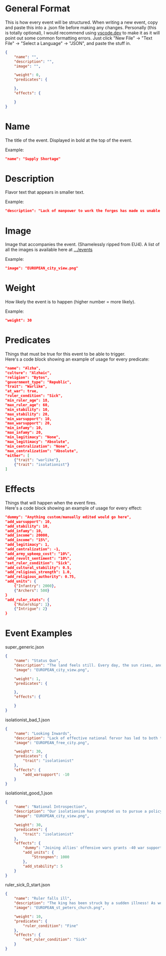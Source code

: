 <h1>General Format</h1>

<p>This is how every event will be structured. When writing a new event, copy and paste this into a .json file before making any changes. Personally (this is totally optional), I would recommend using <a href="https://vscode.dev">vscode.dev</a> to make it as it will point out some common formatting errors. Just click "New File" -> "Text File" -> "Select a Language" -> "JSON", and paste the stuff in. </p>

```json
{
    "name": "",
    "description": "",
    "image": "",

    "weight": 0,
    "predicates": {

    },
    "effects": {

    }
}
```

<h1>Name</h1>
<p>The title of the event. Displayed in bold at the top of the event.</p>

Example:
```json
"name": "Supply Shortage"
```

<h1>Description</h1>
<p>Flavor text that appears in smaller text.</p>

Example:
```json
"description": "Lack of manpower to work the forges has made us unable to create enough supplies to fully equip our armies!"
```

<h1>Image</h1>
<p>Image that accompanies the event. (Shamelessly ripped from EU4). A list of all the images is available here at <a href="/events">.../events</a></p>

Example:
```json
"image": "EUROPEAN_city_view.png"
```

<h1>Weight</h1>
<p>How likely the event is to happen (higher number = more likely).</p>

Example:
```json
"weight": 30
```

<h1>Predicates</h1>
<p>Things that must be true for this event to be able to trigger.<br>Here's a code block showing an example of usage for every predicate:</p>

```json
"name": "Alzha",
"culture": "Alzhaic",
"religion": "Bytos",
"government_type": "Republic",
"trait": "Warlike",
"at_war": true,
"ruler_condition": "Sick",
"min_ruler_age": 18,
"max_ruler_age": 60,
"min_stability": 10,
"max_stability": 20,
"min_warsupport": 10,
"max_warsupport": 20,
"min_infamy": 10,
"max_infamy": 20,
"min_legitimacy": "None",
"max_legitimacy": "Absolute",
"min_centralization": "None",
"max_centralization": "Absolute",
"either": [
    {"trait": "warlike"},
    {"trait": "isolationist"}
]
```

<h1>Effects</h1>
<p>Things that will happen when the event fires. <br>Here's a code block showing an example of usage for every effect:</p>

```json
"dummy": "Anything custom/manually edited would go here",
"add_warsupport": 10,
"add_stability": 10,
"add_infamy": 10,
"add_income": 20000,
"add_income": "15%",
"add_legitimacy": 1,
"add_centralization": -1,
"add_army_upkeep_cost": "10%",
"add_revolt_sentiment": "10%",
"set_ruler_condition": "Sick",
"add_cultural_stability": 0.5,
"add_religious_strength": 1.0,
"add_religious_authority": 0.75,
"add_units": {
    {"Infantry": 2000},
    {"Archers": 500}
}
"add_ruler_stats": {
    {"Rulership": 1},
    {"Intrigue": 2}
}
```

<h1>Event Examples</h1>

super_generic.json
```json
{
    "name": "Status Quo",
    "description": "The land feels still. Every day, the sun rises, and every night, the sun sets. Life is quiet, but isn't that how we always wanted it? There's no better time than now to go outside and smell the roses...",
    "image": "EUROPEAN_city_view.png",

    "weight": 1,
    "predicates": {

    },
    "effects": {

    }
}
```

isolationist_bad_1.json
```json
{
    "name": "Looking Inwards",
    "description": "Lack of effective national fervor has led to both the nobility and general populace becoming completely disinterested in international affairs.",
    "image": "EUROPEAN_free_city.png",

    "weight": 30,
    "predicates": {
        "trait": "isolationist"
    },
    "effects": {
        "add_warsupport": -10
    }
}
```

isolationist_good_1.json
```json
{
    "name": "National Introspection",
    "description": "Our isolationism has prompted us to pursue a policy of decreasing our foreign involvements and focusing our efforts on national defence and bettering the conditions of our people.",
    "image": "EUROPEAN_city_view.png",

    "weight": 30,
    "predicates": {
        "trait": "isolationist"
    },
    "effects": {
        "dummy": "Joining allies' offensive wars grants -40 war support for this session",
        "add_units": {
            "Strongmen": 1000
        },
        "add_stability": 5
    }
}
```

ruler_sick_0_start.json
```json
{
    "name": "Ruler falls ill",
    "description": "The king has been struck by a sudden illness! As would be expected, he has been removed from public view and the finest medical practitioners in the realm have been summoned to help treat him. All that is left to do is wait and hope for the best.",
    "image": "EUROPEAN_st_peters_church.png",

    "weight": 10,
    "predicates": {
        "ruler_condition": "Fine"
    },
    "effects": {
        "set_ruler_condition": "Sick"
    }
}
```
